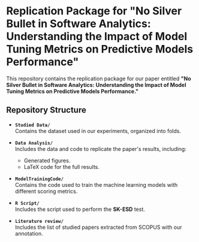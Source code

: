 # Replication Package for "No Silver Bullet in Software Analytics: Understanding the Impact of Model Tuning Metrics on Predictive Models Performance"

This repository contains the replication package for our paper entitled **"No Silver Bullet in Software Analytics: Understanding the Impact of Model Tuning Metrics on Predictive Models Performance."**

## Repository Structure

- **`Studied Data/`**  
  Contains the dataset used in our experiments, organized into folds.

- **`Data Analysis/`**  
  Includes the data and code to replicate the paper's results, including:
  - Generated figures.
  - LaTeX code for the full results.

- **`ModelTrainingCode/`**  
  Contains the code used to train the machine learning models with different scoring metrics.

- **`R Script/`**  
  Includes the script used to perform the **SK-ESD** test.

- **`Literature review/`**  
  Includes the list of studied papers extracted from SCOPUS with our annotation.
